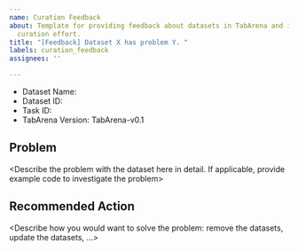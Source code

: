 ```yaml
---
name: Curation Feedback
about: Template for providing feedback about datasets in TabArena and improve the
  curation effort.
title: "[Feedback] Dataset X has problem Y. "
labels: curation_feedback
assignees: ''

---
```


* Dataset Name: <TODO>
* Dataset ID: <TODO>
* Task ID: <TODO>
* TabArena Version: TabArena-v0.1

## Problem
<Describe the problem with the dataset here in detail. If applicable, provide example code to investigate the problem>

## Recommended Action
<Describe how you would want to solve the problem: remove the datasets, update the datasets, ...>
